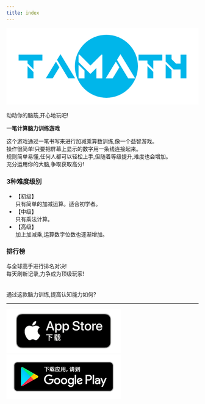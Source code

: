 ```yaml
---
title: index
---
```


![top banner](img_app_logo.png)

动动你的脑筋,开心地玩吧!

<b>一笔计算脑力训练游戏</b>

这个游戏通过一笔书写来进行加减乘算数训练,像一个益智游戏。<br>
操作很简单!只要把屏幕上显示的数字用一条线连接起来。<br>
规则简单易懂,任何人都可以轻松上手,但随着等级提升,难度也会增加。<br>
充分运用你的大脑,争取获取高分!<br>

<h3>3种难度级别</h3>
<ul>
<li>【初级】<br>只有简单的加减运算。适合初学者。</li>
<li>【中级】<br>只有乘法计算。</li>
<li>【高级】<br>加上加减乘,运算数字位数也逐渐增加。</li>
</ul>

<h3>排行榜</h3>
与全球高手进行排名对决!<br>
每天刷新记录,力争成为顶级玩家!
<br><br><br>
通过这款脑力训练,提高认知能力如何?

-------

[![App store link](img_appstore_banner.zh.png#imgleft)](https://itunes.apple.com/cn/app/id6468984358?mt=8)[![Google Play link](img_google-play-badge.zh.png#imgleft)](https://play.google.com/store/apps/details?id=jp.hyoromo.tamath)
<div class="clear clear_box"></div>